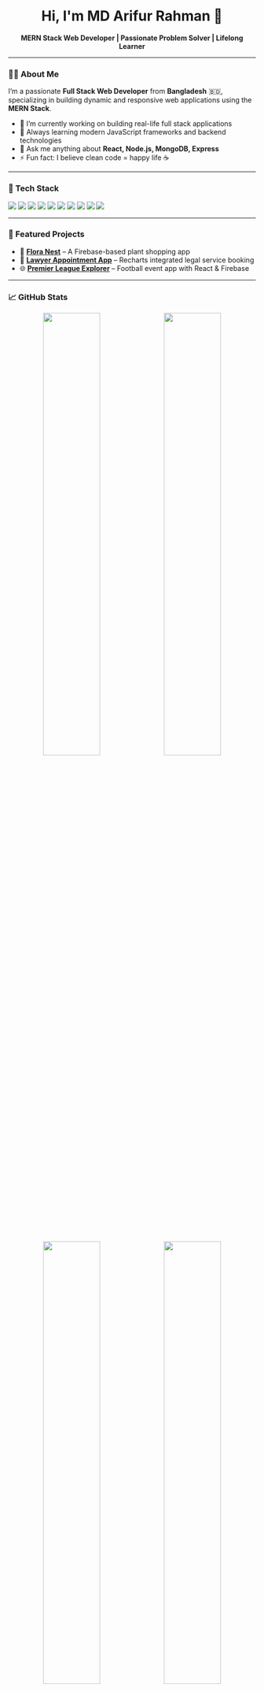 <h1 align="center">Hi, I'm MD Arifur Rahman 👋</h1>

<p align="center">
  <b>MERN Stack Web Developer | Passionate Problem Solver | Lifelong Learner</b>
</p>

---

### 👨‍💻 About Me

I’m a passionate **Full Stack Web Developer** from **Bangladesh** 🇧🇩, specializing in building dynamic and responsive web applications using the **MERN Stack**.

- 🔭 I’m currently working on building real-life full stack applications
- 🌱 Always learning modern JavaScript frameworks and backend technologies
- 💬 Ask me anything about **React, Node.js, MongoDB, Express**
- ⚡ Fun fact: I believe clean code = happy life ☕️

---

### 🚀 Tech Stack

<p align="left">
  <img src="https://img.shields.io/badge/HTML5-E34F26?style=for-the-badge&logo=html5&logoColor=white"/>
  <img src="https://img.shields.io/badge/CSS3-1572B6?style=for-the-badge&logo=css3&logoColor=white"/>
  <img src="https://img.shields.io/badge/JavaScript-F7DF1E?style=for-the-badge&logo=javascript&logoColor=black"/>
  <img src="https://img.shields.io/badge/React-20232A?style=for-the-badge&logo=react&logoColor=61DAFB"/>
  <img src="https://img.shields.io/badge/Node.js-339933?style=for-the-badge&logo=nodedotjs&logoColor=white"/>
  <img src="https://img.shields.io/badge/Express.js-000000?style=for-the-badge&logo=express&logoColor=white"/>
  <img src="https://img.shields.io/badge/MongoDB-4EA94B?style=for-the-badge&logo=mongodb&logoColor=white"/>
  <img src="https://img.shields.io/badge/TailwindCSS-06B6D4?style=for-the-badge&logo=tailwindcss&logoColor=white"/>
  <img src="https://img.shields.io/badge/Firebase-FFCA28?style=for-the-badge&logo=firebase&logoColor=black"/>
  <img src="https://img.shields.io/badge/JWT-000000?style=for-the-badge&logo=jsonwebtokens&logoColor=white"/>
</p>

---

### 🧩 Featured Projects

- 🎯 [**Flora Nest**](https://github.com/md-arifur-rahman09/flora-nest) – A Firebase-based plant shopping app
- 📅 [**Lawyer Appointment App**](https://github.com/md-arifur-rahman09/lawyer-booking-client) – Recharts integrated legal service booking
- 🌐 [**Premier League Explorer**](https://github.com/md-arifur-rahman09/epl-events) – Football event app with React & Firebase

---

### 📈 GitHub Stats

<p align="center">
  <img src="https://github-readme-stats.vercel.app/api?username=md-arifur-rahman09&show_icons=true&theme=radical" width="48%" />
  <img src="https://github-readme-streak-stats.herokuapp.com/?user=md-arifur-rahman09&theme=radical" width="48%" />
</p>

<p align="center">
  <img src="https://github-readme-stats.vercel.app/api/top-langs/?username=md-arifur-rahman09&layout=compact&theme=radical" width="48%" />
  <img src="https://github-readme-stats.vercel.app/api/top-langs/?username=md-arifur-rahman09&layout=pie&theme=radical" width="48%" />
</p>

<p align="center">
  <img src="https://komarev.com/ghpvc/?username=md-arifur-rahman09&label=Profile%20Views&color=blue&style=flat" />
</p>

---

### 🔧 Tools I Use

- VS Code, GitHub, Git, Postman, Figma
- Chrome DevTools, Vercel, Netlify, Firebase Hosting

---

### 📚 Currently Learning

- 📦 Redux Toolkit
- 💻 TypeScript
- ⛓️ Next.js

---

### 🎯 Goals

- ✅ Contribute to open-source projects
- 🚀 Launch my own SaaS project
- 💼 Land a remote developer role

---

### 🤝 Let’s Collaborate

- 💡 Have a project idea? Let's build it together.
- 👨‍👩‍👧‍👦 I love collaborating with passionate devs & designers.

---

### 📫 Contact Me

- ✉️ Email: [aimless.arif09@gmail.com](mailto:aimless.arif09@gmail.com)
- 💼 LinkedIn: [linkedin.com/in/md-arifur-rahman-144296267](https://www.linkedin.com/in/md-arifur-rahman-144296267/)
- 💻 GitHub: [github.com/md-arifur-rahman09](https://github.com/md-arifur-rahman09)
- 🌐 Portfolio: _Coming Soon..._

---

### ⚡ Quote I Live By

> “Code is like humor. When you have to explain it, it’s bad.” — Cory House

---

⭐️ Don’t forget to star my repositories and follow me for more cool projects!
